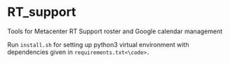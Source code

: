 # RT_support

Tools for Metacenter RT Support roster and Google calendar management

Run <code>install.sh</code> for setting up python3 virtual environment with dependencies given in <code>requirements.txt<\code>.



